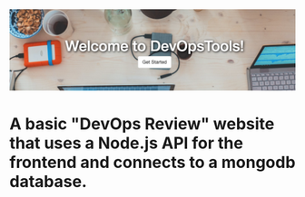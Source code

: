 <img src="screenshoot.png" align="centre" />

# A basic "DevOps Review" website that uses a Node.js API for the frontend and connects to a mongodb database. 

